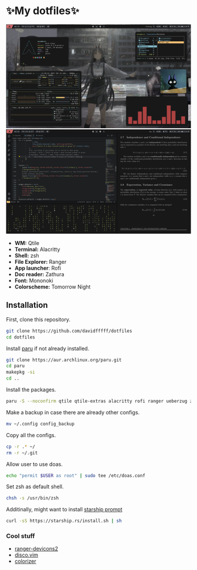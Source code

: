 # ✨My dotfiles✨

![screenshot](screenshot.png)
![screenshot1](screenshot1.png)

- **WM:** Qtile
- **Terminal:** Alacritty
- **Shell:** zsh
- **File Explorer:** Ranger
- **App launcher**: Rofi
- **Doc reader:** Zathura
- **Font:** Mononoki
- **Colorscheme:** Tomorrow Night

## Installation

First, clone this repository.
```sh
git clone https://github.com/davidfffff/dotfiles
cd dotfiles
```

Install [paru](https://github.com/Morganamilo/paru) if not already installed.
```sh
git clone https://aur.archlinux.org/paru.git
cd paru
makepkg -si
cd ..
```
Install the packages.
```sh
paru -S --noconfirm qtile qtile-extras alacritty rofi ranger ueberzug zsh zsh-commpletions zsh-autosuggestions zsh-syntax-highlighting picom-simpleanims-git ttf-material-design-icons-git ttf-jetbrains-mono-nerd doas man htop xorg-xsetroot hsetroot xclip nsxiv zathura zathura-pdf-mupdf mpv hacksaw brillo polkit python-psutil python-iwlib python-pulsectl-asyncio dunst
```
Make a backup in case there are already other configs.
```sh
mv ~/.config config_backup
```

Copy all the configs.
```sh
cp -r .* ~/
rm -r ~/.git
```

Allow user to use doas.
```sh
echo "permit $USER as root" | sudo tee /etc/doas.conf
```

Set zsh as default shell.
```sh
chsh -s /usr/bin/zsh
```

Additinally, might want to install [starship prompt](https://starship.rs/)
```sh
curl -sS https://starship.rs/install.sh | sh
```

### Cool stuff

- [ranger-devicons2](https://github.com/cdump/ranger-devicons2)
- [disco.vim](https://github.com/jsit/disco.vim)
- [colorizer](https://github.com/lilydjwg/colorizer)